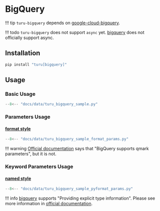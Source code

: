 # BigQuery

!!! tip
    `turu-bigquery` depends on [google-cloud-bigquery](https://pypi.org/project/google-cloud-bigquery/).

!!! todo
    `turu-bigquery` does not support `async` yet.
    [bigquery](https://pypi.org/project/google-cloud-bigquery/) does not officially support async.

## Installation

```bash
pip install "turu[bigquery]"
```

## Usage
### Basic Usage

```python
--8<-- "docs/data/turu_bigquery_sample.py"
```

### Parameters Usage
#### [format style](https://peps.python.org/pep-0249/#paramstyle)

```python
--8<-- "docs/data/turu_bigquery_sample_format_params.py"
```

!!! warning
    [Official documentation](https://cloud.google.com/bigquery/docs/parameterized-queries#bigquery-query-params-python) says that "BigQuery supports qmark parameters", but it is not.

### Keyword Parameters Usage
#### [named style](https://peps.python.org/pep-0249/#paramstyle)

```python
--8<-- "docs/data/turu_bigquery_sample_pyformat_params.py"
```

!!! info
    [bigquery](https://pypi.org/project/google-cloud-bigquery/) supports "Providing explicit type information". Please see more information in [official documentation](https://cloud.google.com/python/docs/reference/bigquery/2.19.0/dbapi#providing-explicit-type-information).
